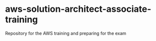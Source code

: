 # aws-solution-architect-associate-training
Repository for the AWS training and preparing for the exam 
